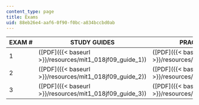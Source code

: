 ```yaml
---
content_type: page
title: Exams
uid: 88eb26e4-aaf6-0f90-f0bc-a834bccbd0ab
---
```


| EXAM # | STUDY GUIDES | PRACTICE EXAMS | PRACTICE EXAM SOLUTIONS | EXAM SOLUTIONS |
| --- | --- | --- | --- | --- |
| 1 | ([PDF]({{< baseurl >}}/resources/mit1_018jf09_guide_1)) | ([PDF]({{< baseurl >}}/resources/mit1_018jf09_study_1)) | ([PDF]({{< baseurl >}}/resources/mit1_018jf09_study_sol_1)) | ([PDF]({{< baseurl >}}/resources/mit1_018jf09_exam_1)) |
| 2 | ([PDF]({{< baseurl >}}/resources/mit1_018jf09_guide_2)) | ([PDF]({{< baseurl >}}/resources/mit1_018jf09_study_2)) | ([PDF]({{< baseurl >}}/resources/mit1_018jf09_study_sol_2)) | ([PDF]({{< baseurl >}}/resources/mit1_018jf09_exam_2)) |
| 3 | ([PDF]({{< baseurl >}}/resources/mit1_018jf09_guide_3)) | ([PDF]({{< baseurl >}}/resources/mit1_018jf09_study_3)) | ([PDF]({{< baseurl >}}/resources/mit1_018jf09_study_sol_3)) | ([PDF]({{< baseurl >}}/resources/mit1_018jf09_exam_3))